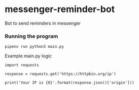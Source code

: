 # messenger-reminder-bot

Bot to send reminders in messenger

### Running the program

`pipenv run python3 main.py`

Example main.py logic

```
import requests

response = requests.get('https://httpbin.org/ip')

print('Your IP is {0}'.format(response.json()['origin']))
```
